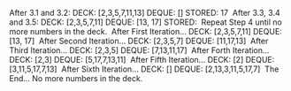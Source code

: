 After 3.1 and 3.2:
DECK: [2,3,5,7,11,13]
DEQUE: []
STORED: 17
​
After 3.3, 3.4 and 3.5:
DECK: [2,3,5,7,11]
DEQUE: [13, 17]
STORED:
​
Repeat Step 4 until no more numbers in the deck.
​
After First Iteration...
DECK: [2,3,5,7,11]
DEQUE: [13, 17]
​
After Second Iteration...
DECK: [2,3,5,7]
DEQUE: [11,17,13]
​
After Third Iteration...
DECK: [2,3,5]
DEQUE: [7,13,11,17]
​
After Forth Iteration...
DECK: [2,3]
DEQUE: [5,17,7,13,11]
​
After Fifth Iteration...
DECK: [2]
DEQUE: [3,11,5,17,7,13]
​
After Sixth Iteration...
DECK: []
DEQUE: [2,13,3,11,5,17,7]
​
The End... No more numbers in the deck.
